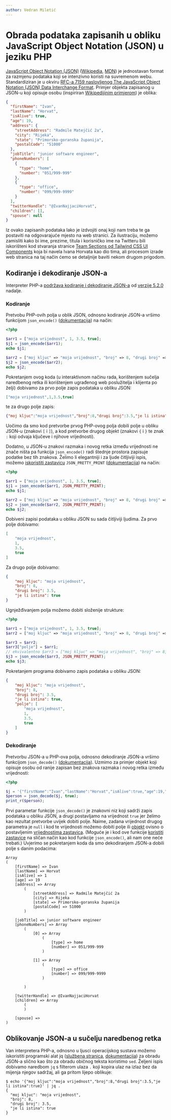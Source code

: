 ```yaml
---
author: Vedran Miletić
---
```


# Obrada podataka zapisanih u obliku JavaScript Object Notation (JSON) u jeziku PHP

[JavaScript Object Notation (JSON)](https://www.json.org/) ([Wikipedia](https://en.wikipedia.org/wiki/JSON), [MDN](https://developer.mozilla.org/en-US/docs/Web/JavaScript/Reference/Global_Objects/JSON)) je jednostavan format za razmjenu podataka koji se intenzivno koristi na suvremenom webu. Standardiziran je u okviru [RFC-a 7159 naslovljenog The JavaScript Object Notation (JSON) Data Interchange Format](https://datatracker.ietf.org/doc/html/rfc7159). Primjer objekta zapisanog u JSON-u koji opisuje osobu (inspiriran [Wikipedijinim primjerom](https://en.wikipedia.org/wiki/JSON#Syntax)) je oblika:

``` json
{
  "firstName": "Ivan",
  "lastName": "Horvat",
  "isAlive": true,
  "age": 19,
  "address": {
    "streetAddress": "Radmile Matejčić 2a",
    "city": "Rijeka",
    "state": "Primorsko-goranska županija",
    "postalCode": "51000"
  },
  "jobTitle": "junior software engineer",
  "phoneNumbers": [
    {
      "type": "home",
      "number": "051/999-999"
    },
    {
      "type": "office",
      "number": "099/999-9999"
    }
  ],
  "twitterHandle": "@IvanNajjaciHorvat",
  "children": [],
  "spouse": null
}
```

Iz ovako zapisanih podataka lako je izdvojiti onaj koji nam treba te ga postaviti na odgovarajuće mjesto na web stranici. Za ilustraciju, možemo zamisliti kako bi ime, prezime, titula i korisničko ime na Twitteru bili iskorišteni kod stvaranja stranice [Team Sections od Tailwind CSS UI Components](https://tailwindui.com/components/marketing/sections/team-sections) koja bi navela Ivana Horvata kao dio tima, ali procesom izrade web stranica na taj način ćemo se detaljnije baviti nekom drugom prigodom.

## Kodiranje i dekodiranje JSON-a

Interpreter PHP-a [podržava kodiranje i dekodiranje JSON-a](https://www.php.net/manual/en/book.json.php) od [verzije 5.2.0](https://www.php.net/releases/5_2_0.php) nadalje.

### Kodiranje

Pretvobu PHP-ovih polja u oblik JSON, odnosno kodiranje JSON-a vršimo funkcijom `json_encode()` ([dokumentacija](https://www.php.net/manual/en/function.json-encode.php)) na način:

``` php
<?php

$arr1 = ["moja vrijednost", 1, 3.5, true];
$j1 = json_encode($arr1);
echo $j1;

$arr2 = ["moj kljuc" => "moja vrijednost", "broj" => 8, "drugi broj" => 3.5, "je li istina" => true];
$j2 = json_encode($arr2);
echo $j2;
```

Pokretanjem ovog koda (u interaktivnom načinu rada, korištenjem sučelja naredbenog retka ili korištenjem ugrađenog web poslužitelja i klijenta po želji) dobivamo za prvo polje zapis podataka u obliku JSON:

``` json
["moja vrijednost",1,3.5,true]
```

te za drugo polje zapis:

``` json
{"moj kljuc":"moja vrijednost","broj":8,"drugi broj":3.5,"je li istina":true}
```

Uočimo da smo kod pretvorbe prvog PHP-ovog polja dobili polje u obliku JSON-u (znakovi `[` i `]`), a kod pretvorbe drugog objekt (znakovi `{` i `}` te znak `:` koji odvaja ključeve i njihove vrijednosti).

Dodatno, u JSON-u znakovi razmaka i novog retka između vrijednosti ne znače ništa pa funkcija `json_encode()` radi štednje prostora zapisuje podatke bez tih znakova. Želimo li elegantniji i za ljude čitljiviji ispis, možemo [iskoristiti zastavicu](https://www.php.net/manual/en/function.json-encode.php#refsect1-function.json-encode-parameters) `JSON_PRETTY_PRINT` ([dokumentacija](https://www.php.net/manual/en/json.constants.php)) na način:

``` php
<?php

$arr1 = ["moja vrijednost", 1, 3.5, true];
$j1 = json_encode($arr1, JSON_PRETTY_PRINT);
echo $j1;

$arr2 = ["moj kljuc" => "moja vrijednost", "broj" => 8, "drugi broj" => 3.5, "je li istina" => true];
$j2 = json_encode($arr2, JSON_PRETTY_PRINT);
echo $j2;
```

Dobiveni zapisi podataka u obliku JSON su sada čitljiviji ljudima. Za prvo polje dobivamo:

``` json
[
    "moja vrijednost",
    1,
    3.5,
    true
]
```

Za drugo polje dobivamo:

``` json
{
    "moj kljuc": "moja vrijednost",
    "broj": 8,
    "drugi broj": 3.5,
    "je li istina": true
}
```

Ugnježđivanjem polja možemo dobiti složenije strukture:

``` php
<?php

$arr1 = ["moja vrijednost", 1, 3.5, true];
$arr2 = ["moj kljuc" => "moja vrijednost", "broj" => 8, "drugi broj" => 3.5, "je li istina" => true];

$arr3 = $arr2;
$arr3["polje"] = $arr1;
// ekvivalentno $arr3 = ["moj kljuc" => "moja vrijednost", "broj" => 8, "drugi broj" => 3.5, "je li istina" => true, "polje" => ["moja vrijednost", 1, 3.5, true]];
$j3 = json_encode($arr3, JSON_PRETTY_PRINT);
echo $j3;
```

Pokretanjem programa dobivamo zapis podataka u obliku JSON:

``` json
{
    "moj kljuc": "moja vrijednost",
    "broj": 8,
    "drugi broj": 3.5,
    "je li istina": true,
    "polje": [
        "moja vrijednost",
        1,
        3.5,
        true
    ]
}
```

### Dekodiranje

Pretvorbu JSON-a u PHP-ova polja, odnosno dekodiranje JSON-a vršimo funkcijom `json_decode()` ([dokumentacija](https://www.php.net/manual/en/function.json-decode.php)). Uzmimo za primjer objekt koji opisuje osobu od ranije zapisan bez znakova razmaka i novog retka između vrijednosti:

``` php
<?php

$j = '{"firstName":"Ivan","lastName":"Horvat","isAlive":true,"age":19,"address":{"streetAddress":"Radmile Matejčić 2a","city":"Rijeka","state":"Primorsko-goranska županija","postalCode":"51000"},"jobTitle":"junior software engineer","phoneNumbers":[{"type":"home","number":"051/999-999"},{"type":"office","number":"099/999-9999"}],"twitterHandle":"@IvanNajjaciHorvat","children":[],"spouse":null}';
$person = json_decode($j, true);
print_r($person);
```

Prvi parametar funkcije `json_decode()` je znakovni niz koji sadrži zapis podataka u obliku JSON, a drugi postavljamo na vrijednost `true` jer želimo kao rezultat pretvorbe uvijek dobiti polje. Naime, zadana vrijednost drugog parametra je `null` i kod te vrijednosti možemo dobiti polje ili [objekt](https://www.php.net/manual/en/language.oop5.php) ovisno o postavljenim [vrijednostima zastavica](https://www.php.net/manual/en/json.constants.php). (Moguće je i kod ove funkcije [koristiti zastavice](https://www.php.net/manual/en/function.json-decode.php#refsect1-function.json-decode-parameters) na sličan način kao kod funkcije `json_encode()`, ali nam one neće trebati.) Uvjerimo se pokretanjem koda da smo dekodiranjem JSON-a dobili polje s danim podacima:

```
Array
(
    [firstName] => Ivan
    [lastName] => Horvat
    [isAlive] => 1
    [age] => 19
    [address] => Array
        (
            [streetAddress] => Radmile Matejčić 2a
            [city] => Rijeka
            [state] => Primorsko-goranska županija
            [postalCode] => 51000
        )

    [jobTitle] => junior software engineer
    [phoneNumbers] => Array
        (
            [0] => Array
                (
                    [type] => home
                    [number] => 051/999-999
                )

            [1] => Array
                (
                    [type] => office
                    [number] => 099/999-9999
                )

        )

    [twitterHandle] => @IvanNajjaciHorvat
    [children] => Array
        (
        )

    [spouse] =>
)
```

## Oblikovanje JSON-a u sučelju naredbenog retka

Van interpretera PHP-a, odnosno u ljusci operacijskog sustava možemo iskoristiti programski alat jq ([službena stranica](https://stedolan.github.io/jq/), [dokumentacija](https://stedolan.github.io/jq/manual/)) za obradu JSON-a slično kao što za obradu običnog teksta koristimo `sed`. Željeni ispis dobivamo naredbom `jq` s filterom ulaza `.` koji kopira ulaz na izlaz bez da mijenja njegov sadržaj, ali ga pritom lijepo oblikuje:

``` shell
$ echo '{"moj kljuc":"moja vrijednost","broj":8,"drugi broj":3.5,"je li istina":true}' | jq .
{
  "moj kljuc": "moja vrijednost",
  "broj": 8,
  "drugi broj": 3.5,
  "je li istina": true
}
```
